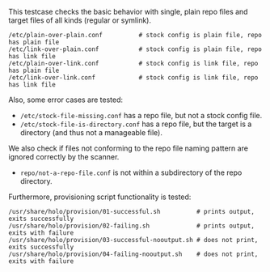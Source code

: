 This testcase checks the basic behavior with single, plain repo files and
target files of all kinds (regular or symlink).

    /etc/plain-over-plain.conf          # stock config is plain file, repo has plain file
    /etc/link-over-plain.conf           # stock config is plain file, repo has link file
    /etc/plain-over-link.conf           # stock config is link file, repo has plain file
    /etc/link-over-link.conf            # stock config is link file, repo has link file

Also, some error cases are tested:

* `/etc/stock-file-missing.conf` has a repo file, but not a stock config file.
* `/etc/stock-file-is-directory.conf` has a repo file, but the target is a
  directory (and thus not a manageable file).

We also check if files not conforming to the repo file naming pattern are
ignored correctly by the scanner.

* `repo/not-a-repo-file.conf` is not within a subdirectory of the repo directory.

Furthermore, provisioning script functionality is tested:

    /usr/share/holo/provision/01-successful.sh          # prints output, exits successfully
    /usr/share/holo/provision/02-failing.sh             # prints output, exits with failure
    /usr/share/holo/provision/03-successful-nooutput.sh # does not print, exits successfully
    /usr/share/holo/provision/04-failing-nooutput.sh    # does not print, exits with failure
